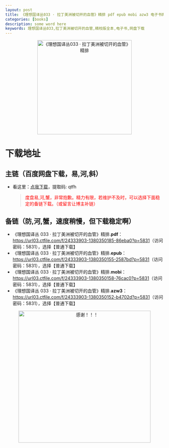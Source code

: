 ```yaml
---
layout: post
title: 《理想国译丛033 · 拉丁美洲被切开的血管》精排 pdf epub mobi azw3 电子书网盘下载
categories: [books]
description: some word here
keywords: 理想国译丛033,拉丁美洲被切开的血管,精校版全本,电子书,网盘下载
---
```


<div align="center"><img src="https://qweree.cn/wp-content/uploads/2024/10/li-xiang-guo-033.jpg" alt="《理想国译丛033 · 拉丁美洲被切开的血管》精排" width="300px" height="auto"></div>

# 下载地址

## 主链（百度网盘下载，易,河,斜）

- 看这里：[点我下载](https://pan.baidu.com/s/1iMXUbSbtZQZjDcqDmnWUyw?pwd=qtfh)，提取码: qtfh

  > <p style="color:red" >度盘易,河,蟹，非常抱歉。精力有限，若维护不及时，可以选择下面稳定的备链下载。（或留言让博主补链）</p>

## 备链（防,河,蟹，速度稍慢，但下载稳定啊）

- 《理想国译丛 033 · 拉丁美洲被切开的血管》精排.**pdf**：<https://url03.ctfile.com/f/24333903-1380350185-86eba0?p=5831>（访问密码：5831），选择【普通下载】
- 《理想国译丛 033 · 拉丁美洲被切开的血管》精排.**epub**：<https://url03.ctfile.com/f/24333903-1380350155-2587bd?p=5831>（访问密码：5831），选择【普通下载】
- 《理想国译丛 033 · 拉丁美洲被切开的血管》精排.**mobi**：<https://url03.ctfile.com/f/24333903-1380350158-76cac0?p=5831>（访问密码：5831），选择【普通下载】
- 《理想国译丛 033 · 拉丁美洲被切开的血管》精排.**azw3**：<https://url03.ctfile.com/f/24333903-1380350152-b4702d?p=5831>（访问密码：5831），选择【普通下载】

<div align="center"><img src="https://pic.imgdb.cn/item/661246bf68eb935713c7f81c.gif" alt="感谢！！！" width="420px" height="auto"/></div>
